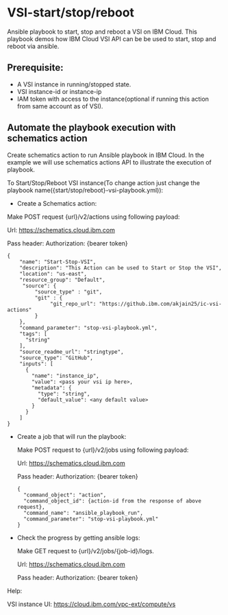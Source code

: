 # VSI-start/stop/reboot

Ansible playbook to start, stop and reboot a VSI on IBM Cloud. This playbook demos how IBM Cloud VSI API can be be used to start, stop and reboot via ansible.

## Prerequisite:
- A VSI instance in running/stopped state.
- VSI instance-id or instance-ip
- IAM token with access to the instance(optional if running this action from same account as of VSI).

## Automate the playbook execution with schematics action 

Create schematics action to run Ansible playbook in IBM Cloud. In the example we will use schematics actions API to illustrate the execution of playbook.

To Start/Stop/Reboot VSI instance(To change action just change the playbook name({start/stop/reboot}-vsi-playbook.yml)):
 
- Create a Schematics action:

 Make POST request {url}/v2/actions using following payload:
 
 Url: https://schematics.cloud.ibm.com
 
 Pass header: Authorization: {bearer token}
 
  ```
  {
      "name": "Start-Stop-VSI",
      "description": "This Action can be used to Start or Stop the VSI",
      "location": "us-east",
      "resource_group": "Default",
       "source": {
           "source_type" : "git",
           "git" : {
                "git_repo_url": "https://github.ibm.com/akjain25/ic-vsi-actions"
           }
      },
      "command_parameter": "stop-vsi-playbook.yml",
      "tags": [
        "string"
      ],
      "source_readme_url": "stringtype",
      "source_type": "GitHub",
      "inputs": [
        {
          "name": "instance_ip",
          "value": <pass your vsi ip here>,
          "metadata": {
            "type": "string",
            "default_value": <any default value>
          }
        }
      ]
  }
  ```

- Create a job that will run the playbook:

  Make POST request to {url}/v2/jobs using following payload:
  
  Url: https://schematics.cloud.ibm.com
  
  Pass header: Authorization: {bearer token}
 
    ```
    {
      "command_object": "action",
      "command_object_id": {action-id from the response of above request},
      "command_name": "ansible_playbook_run",
      "command_parameter": "stop-vsi-playbook.yml"
    }
    ```

- Check the progress by getting ansible logs:

  Make GET request to {url}/v2/jobs/{job-id}/logs.
 
  Url: https://schematics.cloud.ibm.com
  
  Pass header: Authorization: {bearer token}

Help:

VSI instance UI: https://cloud.ibm.com/vpc-ext/compute/vs
